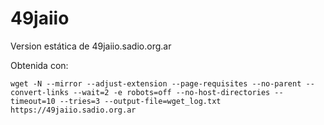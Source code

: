 # 49jaiio
Version estática de 49jaiio.sadio.org.ar 


Obtenida con: 
```
wget -N --mirror --adjust-extension --page-requisites --no-parent --convert-links --wait=2 -e robots=off --no-host-directories --timeout=10 --tries=3 --output-file=wget_log.txt https://49jaiio.sadio.org.ar
```

